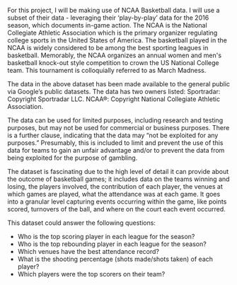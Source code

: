 For this project, I will be making use of NCAA Basketball data. I will use a subset of their data - leveraging their ‘play-by-play’ data for the 2016 season, which documents in-game action. The NCAA is the National Collegiate Athletic Association which is the primary organizer regulating college sports in the United States of America. The basketball played in the NCAA is widely considered to be among the best sporting leagues in basketball. Memorably, the NCAA organizes an annual women and men's basketball knock-out style competition to crown the US National College team. This tournament is colloquially referred to as March Madness.

The data in the above dataset has been made available to the general public via Google’s public datasets. The data has two owners listed:
Sportradar: Copyright Sportradar LLC. 
NCAA®: Copyright National Collegiate Athletic Association. 

The data can be used for limited purposes, including research and testing purposes, but may not be used for commercial or business purposes. There is a further clause, indicating that the data may “not be exploited for any purposes.” Presumably, this is included to limit and prevent the use of this data for teams to gain an unfair advantage and/or to prevent the data from being exploited for the purpose of gambling.

The dataset is fascinating due to the high level of detail it can provide about the outcome of basketball games; it includes data on the teams winning and losing, the players involved, the contribution of each player, the venues at which games are played, what the attendance was at each game. It goes into a granular level capturing events occurring within the game, like points scored, turnovers of the ball, and where on the court each event occurred.

This dataset could answer the following questions:
- Who is the top scoring player in each league for the season?
- Who is the top rebounding player in each league for the season?
- Which venues have the best attendance record?
- What is the shooting percentage (shots made/shots taken) of each player?
- Which players were the top scorers on their team?
